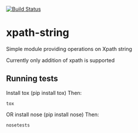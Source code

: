 [![Build Status](https://travis-ci.com/yavorek/xpath_string.svg?token=f1xCAxxKbQvFBcvCqY82&branch=master)](https://travis-ci.com/yavorek/xpath_string)

# xpath-string
Simple module providing operations on Xpath string

Currently only addition of xpath is supported


Running tests
-------
Install tox (pip install tox)
Then:

    tox

OR install nose (pip install nose)
Then:

    nosetests
